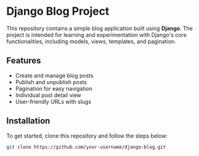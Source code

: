 # Django Blog Project

This repository contains a simple blog application built using **Django**. The project is intended for learning and experimentation with Django's core functionalities, including models, views, templates, and pagination.

## Features

- Create and manage blog posts
- Publish and unpublish posts
- Pagination for easy navigation
- Individual post detail view
- User-friendly URLs with slugs

## Installation

To get started, clone this repository and follow the steps below:

```bash
git clone https://github.com/your-username/django-blog.git
